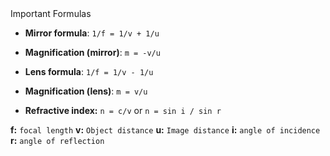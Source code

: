 <div class="mainGlowHeading">Important Formulas</div>

- **Mirror formula**: `1/f = 1/v + 1/u`
    
- **Magnification (mirror)**: `m = -v/u`
    
- **Lens formula**: `1/f = 1/v - 1/u`
    
- **Magnification (lens)**: `m = v/u`
    
- **Refractive index:** `n = c/v` or `n = sin i / sin r`

**f:** `focal length`
**v:** `Object distance`
**u:** `Image distance`
**i:** `angle of incidence`
**r:** `angle of reflection`